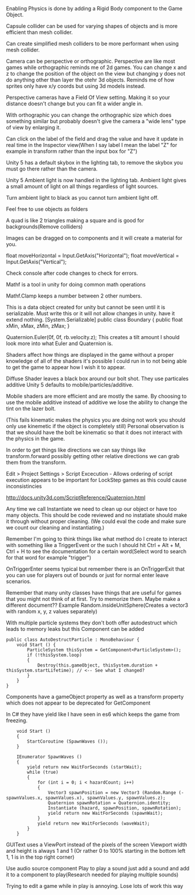 
Enabling Physics is done by adding a Rigid Body component to the Game Object.

Capsule collider can be used for varying shapes of objects and is more efficient than mesh collider.

Can create simplified mesh colliders to be more performant when using mesh collider.

Camera can be perspective or orthographic. Perspective are like most games while orthographic reminds me of 2d games. You can change x and z to change the position of the object on the view but changing y does not do anything other than layer the otehr 3d objects. Reminds me of how sprites only have x/y coords but using 3d models instead.

Perspective cameras have a Field Of View setting. Making it so your distance doesn't change but you can fit a wider angle in. 

With orthographic you can change the orthographic size which does something similar but probably doesn't give the camera a "wide lens" type of view by enlarging it.

Can click on the label of the field and drag the value and have it update in real time in the Inspector view(When I say label I mean the label "Z" for example in transform rather than the input box for "Z")

Unity 5 has a default skybox in the lighting tab, to remove the skybox you must go there rather than the camera.

Unity 5 Ambient light is now handled in the lighting tab. Ambient light gives a small amount of light on all things regardless of light sources.

Turn ambient light to black as you cannot turn ambient light off.

Feel free to use objects as folders

A quad is like 2 triangles making a square and is good for backgrounds(Remove colliders)

Images can be dragged on to components and it will create a material for you.

float moveHorizontal = Input.GetAxis("Horizontal");
float moveVertical = Input.GetAxis("Vertical");	

Check console after code changes to check for errors.

Mathf is a tool in unity for doing common math operations

Mathf.Clamp keeps a number between 2 other numbers.

This is a data object created for unity but cannot be seen until it is serializable. Must write this or it will not allow changes in unity. have it extend nothing.
[System.Serializable]
public class Boundary {
    public float xMin, xMax, zMin, zMax;
}

Quaternion.Euler(0f, 0f, rb.velocity.z); This creates a tilt amount I should look more into what Euler and Quaternion is.

Shaders affect how things are displayed in the game without a proper knowledge of all of the shaders it's possible I could run in to not being able to get the game to appear how I wish it to appear.

Diffuse Shader leaves a black box around our bolt shot. They use particales additive Unity 5 defaults to mobile/particles/additive.

Mobile shaders are more efficient and are mostly the same. By choosing to use the mobile additive instead of additive we lose the ability to change the tint on the lazer bolt.

(This fails kinematic makes the physics you are doing not work you should only use kinemetic if the object is completely still) Personal observation is that we should have the bolt be kinematic so that it does not interact with the physics in the game.

In order to get things like directions we can say things like transform.forward possibly getting other relative directions we can grab them from the transform.

Edit > Project Settings > Script Excecution - Allows ordering of script execution appears to be important for LockStep games as this could cause inconsistincies

http://docs.unity3d.com/ScriptReference/Quaternion.html

Any time we call Instantiate we need to clean up our object or have too many objects. This should be code reviewed and no instatiate should make it through without proper cleaning. (We could eval the code and make sure we count our cleaning and instantiating.)

Remember I'm going to think things like what method do I create to interact with something like a TriggerEvent or the such I should hit Ctrl + Alt + M, Ctrl + H to see the documentation for a certain word(Select word to search for that word for example "trigger")

OnTriggerEnter seems typical but remember there is an OnTriggerExit that you can use for players out of bounds or just for normal enter leave scenarios.

Remember that many unity classes have things that are useful for games that you might not think of at first. Try to memorize them. Maybe make a different document?? Example Random.insideUnitSphere(Creates a vector3 with random x, y, z values separately)

With multiple particle systems they don't both offer autodestruct which leads to memory leaks but this Component can be added


    public class AutoDestructParticle : MonoBehaviour {
    	void Start () {
            ParticleSystem thisSystem = GetComponent<ParticleSystem>();
            if (!thisSystem.loop)
            {
                Destroy(this.gameObject, thisSystem.duration + thisSystem.startLifetime); // <-- See what I changed?
            }
        }
    }

Components have a gameObject property as well as a transform property which does not appear to be deprecated for GetComponent<Transform>

In C# they have yield like I have seen in es6 which keeps the game from freezing.

        void Start ()
        {
            StartCoroutine (SpawnWaves ());
        }

        IEnumerator SpawnWaves ()
        {
            yield return new WaitForSeconds (startWait);
            while (true)
            {
                for (int i = 0; i < hazardCount; i++)
                {
                    Vector3 spawnPosition = new Vector3 (Random.Range (-spawnValues.x, spawnValues.x), spawnValues.y, spawnValues.z);
                    Quaternion spawnRotation = Quaternion.identity;
                    Instantiate (hazard, spawnPosition, spawnRotation);
                    yield return new WaitForSeconds (spawnWait);
                }
                yield return new WaitForSeconds (waveWait);
            }
        }

GUIText uses a ViewPort instead of the pixels of the screen Viewport width and height is always 1 and 1 (Or rather 0 to 100% starting in the bottom left 1, 1 is in the top right corner)

Use audio source component Play to play a sound just add a sound and add it to a component to play(Research needed for playing multiple sounds)

Trying to edit a game while in play is annoying. Lose lots of work this way
